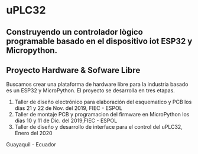 # uPLC32

## Construyendo un controlador lògico programable basado en el dispositivo iot ESP32 y Micropython. 

## Proyecto Hardware & Sofware Libre
Buscamos crear una plataforma de hardware libre para la industria basado es un ESP32 y MicroPython. 
El proyecto se desarrolla en tres etapas. 
1. Taller de diseño electrónico para elaboración del esquematico y PCB los dias 21 y 22 de Nov. del 2019, FIEC - ESPOL
2. Taller de montaje PCB y programacion del firmware en MicroPython los dias 10 y 11 de Dic. del 2019,FIEC - ESPOL
3. Taller de diseño y desarrollo de interface para el control del uPLC32, Enero del 2020


Guayaquil - Ecuador 
